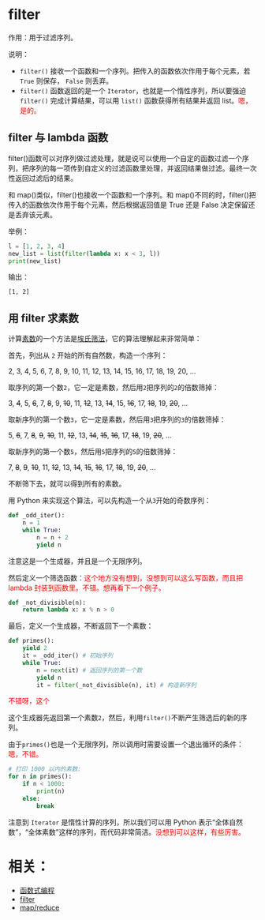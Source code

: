 

# filter

作用：用于过滤序列。

说明：

- `filter()` 接收一个函数和一个序列。把传入的函数依次作用于每个元素，若 `True` 则保存， `False` 则丢弃。
- `filter()` 函数返回的是一个 `Iterator`，也就是一个惰性序列，所以要强迫 `filter()` 完成计算结果，可以用 `list()` 函数获得所有结果并返回 list。<span style="color:red;">嗯，是的。</span>

## filter 与 lambda 函数


filter()函数可以对序列做过滤处理，就是说可以使用一个自定的函数过滤一个序列，把序列的每一项传到自定义的过滤函数里处理，并返回结果做过滤。最终一次性返回过滤后的结果。

和 map()类似，filter()也接收一个函数和一个序列。和 map()不同的时，filter()把传入的函数依次作用于每个元素，然后根据返回值是 True 还是 False 决定保留还是丢弃该元素。

举例：

```py
l = [1, 2, 3, 4]
new_list = list(filter(lambda x: x < 3, l))
print(new_list)
```

输出：

```
[1, 2]
```




## 用 filter 求素数

计算[素数](http://baike.baidu.com/view/10626.htm)的一个方法是[埃氏筛法](http://baike.baidu.com/view/3784258.htm)，它的算法理解起来非常简单：

首先，列出从 `2` 开始的所有自然数，构造一个序列：

2, 3, 4, 5, 6, 7, 8, 9, 10, 11, 12, 13, 14, 15, 16, 17, 18, 19, 20, ...

取序列的第一个数`2`，它一定是素数，然后用`2`把序列的`2`的倍数筛掉：

3, ~~4~~, 5, ~~6~~, 7, ~~8~~, 9, ~~10~~, 11, ~~12~~, 13, ~~14~~, 15, ~~16~~, 17, ~~18~~, 19, ~~20~~, ...

取新序列的第一个数`3`，它一定是素数，然后用`3`把序列的`3`的倍数筛掉：

5, ~~6~~, 7, ~~8~~, ~~9~~, ~~10~~, 11, ~~12~~, 13, ~~14~~, ~~15~~, ~~16~~, 17, ~~18~~, 19, ~~20~~, ...

取新序列的第一个数`5`，然后用`5`把序列的`5`的倍数筛掉：

7, ~~8~~, ~~9~~, ~~10~~, 11, ~~12~~, 13, ~~14~~, ~~15~~, ~~16~~, 17, ~~18~~, 19, ~~20~~, ...

不断筛下去，就可以得到所有的素数。

用 Python 来实现这个算法，可以先构造一个从`3`开始的奇数序列：

```py
def _odd_iter():
    n = 1
    while True:
        n = n + 2
        yield n
```

注意这是一个生成器，并且是一个无限序列。

然后定义一个筛选函数：<span style="color:red;">这个地方没有想到，没想到可以这么写函数，而且把 lambda 封装到函数里。不错。想再看下一个例子。</span>

```py
def _not_divisible(n):
    return lambda x: x % n > 0
```

最后，定义一个生成器，不断返回下一个素数：

```py
def primes():
    yield 2
    it = _odd_iter() # 初始序列
    while True:
        n = next(it) # 返回序列的第一个数
        yield n
        it = filter(_not_divisible(n), it) # 构造新序列
```

<span style="color:red;">不错呀，这个</span>

这个生成器先返回第一个素数`2`，然后，利用`filter()`不断产生筛选后的新的序列。

由于`primes()`也是一个无限序列，所以调用时需要设置一个退出循环的条件：<span style="color:red;">嗯，不错。</span>

```py
# 打印 1000 以内的素数:
for n in primes():
    if n < 1000:
        print(n)
    else:
        break
```

注意到 `Iterator` 是惰性计算的序列，所以我们可以用 Python 表示“全体自然数”，“全体素数”这样的序列，而代码非常简洁。<span style="color:red;">没想到可以这样，有些厉害。</span>



# 相关：

- [函数式编程](https://coolshell.cn/articles/10822.html)
- [filter](https://www.liaoxuefeng.com/wiki/0014316089557264a6b348958f449949df42a6d3a2e542c000/001431821084171d2e0f22e7cc24305ae03aa0214d0ef29000)
- [map/reduce](https://www.liaoxuefeng.com/wiki/0014316089557264a6b348958f449949df42a6d3a2e542c000/0014317852443934a86aa5bb5ea47fbbd5f35282b331335000)

